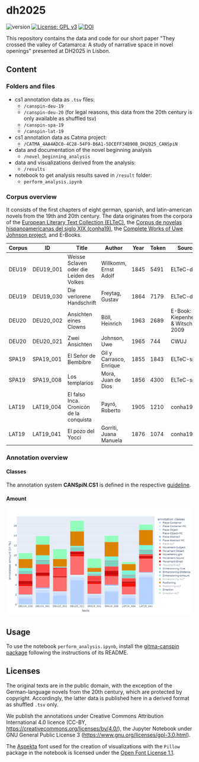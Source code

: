 # dh2025
![version](https://img.shields.io/badge/version-1.0.0-blue)
[![License: GPL v3](https://img.shields.io/badge/License-GPL_v3-blue.svg)](https://www.gnu.org/licenses/gpl-3.0.html)
[![DOI](https://zenodo.org/badge/DOI/10.5281/zenodo.15423439.svg)](https://doi.org/10.5281/zenodo.15423439)

This repository contains the data and code for our short paper "They crossed the valley of Catamarca: A study of narrative space in novel openings" presented at DH2025 in Lisbon.

## Content
### Folders and files
- cs1 annotation data as `.tsv` files:
  - `/canspin-deu-19`
  - `/canspin-deu-20` (for legal reasons, this data from the 20th century is only available as shuffled tsv)
  - `/canspin-spa-19`
  - `/canspin-lat-19`
- cs1 annotation data as Catma project:
  - `/CATMA_4AA4ADC0-4C28-54F9-B6A1-5DCEFF34B90B_DH2025_CANSpiN`
- data and documentation of the novel beginning analysis
  - `/novel_beginning_analysis`
- data and visualizations derived from the analysis:
  - `/results`
- notebook to get analysis results saved in `/result` folder:
  - `perform_analysis.ipynb`

### Corpus overview
It consists of the first chapters of eight german, spanish, and latin-american novels from the 19th and 20th century. The data originates from the corpora of the [European Literary Text Collection (ELTeC)](https://github.com/COST-ELTeC), the [Corpus de novelas hispanoamericanas del siglo XIX (conha19)](https://doi.org/10.5281/zenodo.4766987), the [Complete Works of Uwe Johnson project](https://www.germanistik.uni-rostock.de/en/forschung/uwe-johnson/werkausgabe/), and E-Books.

| Corpus | ID | Title | Author | Year | Token | Source |
|--------|----|-------|--------|------|-------|--------|
| DEU19 | DEU19_001 | Weisse Sclaven oder die Leiden des Volkes | Willkomm, Ernst Adolf | 1845 | 5491 | ELTeC-deu |
| DEU19 | DEU19_030 | Die verlorene Handschrift | Freytag, Gustav | 1864 | 7179 | ELTeC-deu |
| DEU20 | DEU20_002 | Ansichten eines Clowns | Böll, Heinrich | 1963 | 2689 | E-Book: Kiepenheuer & Witsch 2009 | restricted |
| DEU20 | DEU20_021 | Zwei Ansichten | Johnson, Uwe | 1965 | 744 | CWUJ | restricted |
| SPA19 | SPA19_001 | El Señor de Bembibre | Gil y Carrasco, Enrique | 1855 | 1843 | ELTeC-spa |
| SPA19 | SPA19_008 | Los templarios | Mora, Juan de Dios | 1856 | 4300 | ELTeC-spa |
| LAT19 | LAT19_004 | El falso Inca. Cronicón de la conquista | Payró, Roberto | 1905 | 1210 | conha19 |
| LAT19 | LAT19_041 | El pozo del Yocci | Gorriti, Juana Manuela | 1876 | 1074 | conha19 |

### Annotation overview
#### Classes
The annotation system **CANSpiN.CS1** is defined in the respective [guideline](https://doi.org/10.5281/zenodo.10437030).

#### Amount
![annotation_overview](results/visualizations/annotation_amounts_in_chapters.png)

## Usage
To use the notebook `perform_analysis.ipynb`, install the [gitma-canspin package](https://github.com/CANSpiNproject/gitma-canspin/tree/v1.6.2) following the instructions of its README.

## Licenses
The original texts are in the public domain, with the exception of the German-language novels from the 20th century, which are protected by copyright. Accordingly, the latter data is published here in a derived format as shuffled `.tsv` only.

We publish the annotations under Creative Commons Attribution International 4.0 licence (CC-BY, https://creativecommons.org/licenses/by/4.0/), the Jupyter Notebook under GNU General Public License 3 (https://www.gnu.org/licenses/gpl-3.0.html).

The [Aspekta](https://github.com/ivodolenc/aspekta) font used for the creation of visualizations with the `Pillow` package in the notebook is licensed under the [Open Font License 1.1](https://openfontlicense.org/open-font-license-official-text/).
